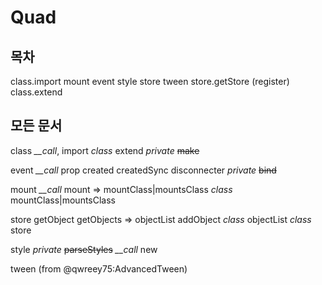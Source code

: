 
# Quad

## 목차

class.import
mount
event
style
store
tween
store.getStore (register)
class.extend

## 모든 문서

class
    *__call*, import
    *class* extend
    *private* ~~make~~

event
    *__call*
    prop
    created
    createdSync
    disconnecter
    *private* ~~bind~~

mount
    *__call* mount => mountClass|mountsClass
    *class* mountClass|mountsClass

store
    getObject
    getObjects => objectList
    addObject
    *class* objectList
    *class* store

style
    *private* ~~parseStyles~~
    *__call* new

tween (from @qwreey75:AdvancedTween)

